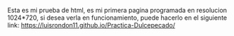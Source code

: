 Esta es mi prueba de html, es mi primera pagina programada en resolucion 1024*720, si desea verla en funcionamiento, puede hacerlo en el siguiente link:
https://luisrondon11.github.io/Practica-Dulcepecado/
